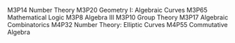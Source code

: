 M3P14 Number Theory
M3P20 Geometry I: Algebraic Curves
M3P65 Mathematical Logic
M3P8 Algebra III
M3P10 Group Theory
M3P17 Algebraic Combinatorics
M4P32 Number Theory: Elliptic Curves
M4P55 Commutative Algebra